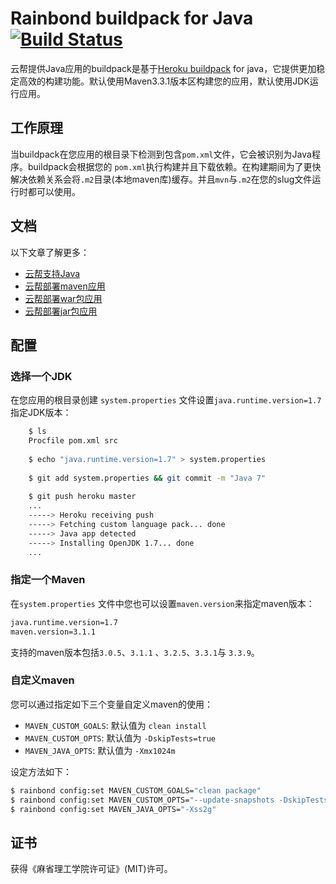 Rainbond buildpack for Java [![Build Status](https://travis-ci.org/heroku/heroku-buildpack-java.svg)](https://travis-ci.org/heroku/heroku-buildpack-java)
=========================

云帮提供Java应用的buildpack是基于[Heroku buildpack](http://devcenter.heroku.com/articles/buildpack) for java，它提供更加稳定高效的构建功能。默认使用Maven3.3.1版本区构建您的应用，默认使用JDK运行应用。

## 工作原理

当buildpack在您应用的根目录下检测到包含`pom.xml`文件，它会被识别为Java程序。buildpack会根据您的 `pom.xml`执行构建并且下载依赖。在构建期间为了更快解决依赖关系会将`.m2`目录(本地maven库)缓存。并且`mvn`与`.m2`在您的slug文件运行时都可以使用。

## 文档

以下文章了解更多：

- [云帮支持Java](https://www.rainbond.com/docs/stable/user-lang-docs/java/lang-java-overview.html)
- [云帮部署maven应用](https://www.rainbond.com/docs/stable/user-lang-docs/java/lang-java-maven.html)
- [云帮部署war包应用](https://www.rainbond.com/docs/stable/user-lang-docs/java/lang-java-war.html)
- [云帮部署jar包应用](https://www.rainbond.com/docs/stable/user-lang-docs/java/lang-java-jar.html)

## 配置

### 选择一个JDK

在您应用的根目录创建 `system.properties` 文件设置`java.runtime.version=1.7`指定JDK版本：

```bash
    $ ls
    Procfile pom.xml src
    
    $ echo "java.runtime.version=1.7" > system.properties
    
    $ git add system.properties && git commit -m "Java 7"
    
    $ git push heroku master
    ...
    -----> Heroku receiving push
    -----> Fetching custom language pack... done
    -----> Java app detected
    -----> Installing OpenJDK 1.7... done
    ...
```
### 指定一个Maven

在`system.properties` 文件中您也可以设置`maven.version`来指定maven版本：

```bash
java.runtime.version=1.7
maven.version=3.1.1
```

支持的maven版本包括`3.0.5`、`3.1.1` 、`3.2.5`、`3.3.1`与 `3.3.9`。

### 自定义maven

您可以通过指定如下三个变量自定义maven的使用：

+ `MAVEN_CUSTOM_GOALS`: 默认值为 `clean install` 
+ `MAVEN_CUSTOM_OPTS`: 默认值为 `-DskipTests=true` 
+ `MAVEN_JAVA_OPTS`: 默认值为 `-Xmx1024m` 

设定方法如下：

```bash
$ rainbond config:set MAVEN_CUSTOM_GOALS="clean package"
$ rainbond config:set MAVEN_CUSTOM_OPTS="--update-snapshots -DskipTests=true"
$ rainbond config:set MAVEN_JAVA_OPTS="-Xss2g"
```

证书
-------

获得《麻省理工学院许可证》(MIT)许可。
